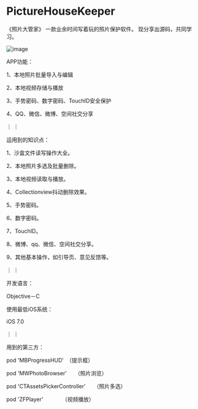 # PictureHouseKeeper

《照片大管家》
一款业余时间写着玩的照片保护软件。
现分享出源码，共同学习。


 ![image](https://github.com/TangledHusky/PictureHouseKeeper/blob/master/Img/%E7%85%A7%E7%89%87%E7%AE%A1%E5%AE%B6.gif)

APP功能：

1、本地照片批量导入与编辑

2、本地视频存储与播放

3、手势密码、数字密码、TouchID安全保护

4、QQ、微信、微博、空间社交分享


｜
｜

运用到的知识点：

1、沙盒文件读写操作大全。

2、本地照片多选及批量删除。

3、本地视频读取与播放。

4、Collectionview抖动删除效果。

5、手势密码。

6、数字密码。

7、TouchID。

8、微博、qq、微信、空间社交分享。

9、其他基本操作，如引导页、意见反馈等。

 

｜
｜

开发语言：

Objective－C

 



使用最低iOS系统：

iOS 7.0

 
 ｜
 ｜
 

用到的第三方：

pod 'MBProgressHUD'　（提示框）　　　　　　　

pod 'MWPhotoBrowser'　　（照片浏览）

pod 'CTAssetsPickerController'　　（照片多选）

pod 'ZFPlayer'　　　　（视频播放）
